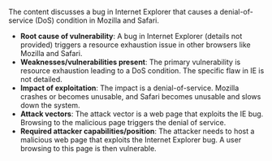 The content discusses a bug in Internet Explorer that causes a denial-of-service (DoS) condition in Mozilla and Safari.

- **Root cause of vulnerability**: A bug in Internet Explorer (details not provided) triggers a resource exhaustion issue in other browsers like Mozilla and Safari.
- **Weaknesses/vulnerabilities present**: The primary vulnerability is resource exhaustion leading to a DoS condition. The specific flaw in IE is not detailed.
- **Impact of exploitation**: The impact is a denial-of-service. Mozilla crashes or becomes unusable, and Safari becomes unusable and slows down the system.
- **Attack vectors**: The attack vector is a web page that exploits the IE bug. Browsing to the malicious page triggers the denial of service.
- **Required attacker capabilities/position**: The attacker needs to host a malicious web page that exploits the Internet Explorer bug. A user browsing to this page is then vulnerable.